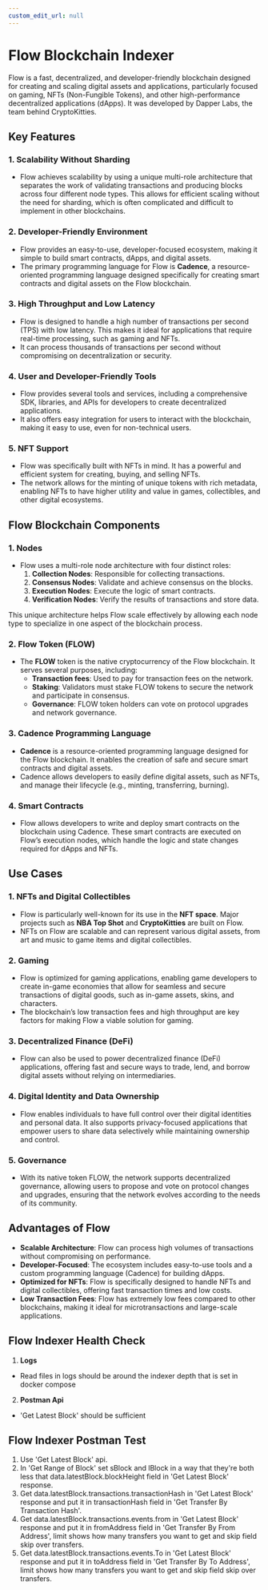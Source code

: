 ```yaml
---
custom_edit_url: null
---
```


# Flow Blockchain Indexer

Flow is a fast, decentralized, and developer-friendly blockchain designed for creating and scaling digital assets and applications, particularly focused on gaming, NFTs (Non-Fungible Tokens), and other high-performance decentralized applications (dApps). It was developed by Dapper Labs, the team behind CryptoKitties.

## Key Features

### 1. **Scalability Without Sharding**
   - Flow achieves scalability by using a unique multi-role architecture that separates the work of validating transactions and producing blocks across four different node types. This allows for efficient scaling without the need for sharding, which is often complicated and difficult to implement in other blockchains.

### 2. **Developer-Friendly Environment**
   - Flow provides an easy-to-use, developer-focused ecosystem, making it simple to build smart contracts, dApps, and digital assets.
   - The primary programming language for Flow is **Cadence**, a resource-oriented programming language designed specifically for creating smart contracts and digital assets on the Flow blockchain.

### 3. **High Throughput and Low Latency**
   - Flow is designed to handle a high number of transactions per second (TPS) with low latency. This makes it ideal for applications that require real-time processing, such as gaming and NFTs.
   - It can process thousands of transactions per second without compromising on decentralization or security.

### 4. **User and Developer-Friendly Tools**
   - Flow provides several tools and services, including a comprehensive SDK, libraries, and APIs for developers to create decentralized applications.
   - It also offers easy integration for users to interact with the blockchain, making it easy to use, even for non-technical users.

### 5. **NFT Support**
   - Flow was specifically built with NFTs in mind. It has a powerful and efficient system for creating, buying, and selling NFTs.
   - The network allows for the minting of unique tokens with rich metadata, enabling NFTs to have higher utility and value in games, collectibles, and other digital ecosystems.

## Flow Blockchain Components

### 1. **Nodes**
   - Flow uses a multi-role node architecture with four distinct roles:
     1. **Collection Nodes**: Responsible for collecting transactions.
     2. **Consensus Nodes**: Validate and achieve consensus on the blocks.
     3. **Execution Nodes**: Execute the logic of smart contracts.
     4. **Verification Nodes**: Verify the results of transactions and store data.
   
   This unique architecture helps Flow scale effectively by allowing each node type to specialize in one aspect of the blockchain process.

### 2. **Flow Token (FLOW)**
   - The **FLOW** token is the native cryptocurrency of the Flow blockchain. It serves several purposes, including:
     - **Transaction fees**: Used to pay for transaction fees on the network.
     - **Staking**: Validators must stake FLOW tokens to secure the network and participate in consensus.
     - **Governance**: FLOW token holders can vote on protocol upgrades and network governance.

### 3. **Cadence Programming Language**
   - **Cadence** is a resource-oriented programming language designed for the Flow blockchain. It enables the creation of safe and secure smart contracts and digital assets.
   - Cadence allows developers to easily define digital assets, such as NFTs, and manage their lifecycle (e.g., minting, transferring, burning).

### 4. **Smart Contracts**
   - Flow allows developers to write and deploy smart contracts on the blockchain using Cadence. These smart contracts are executed on Flow’s execution nodes, which handle the logic and state changes required for dApps and NFTs.

## Use Cases

### 1. **NFTs and Digital Collectibles**
   - Flow is particularly well-known for its use in the **NFT space**. Major projects such as **NBA Top Shot** and **CryptoKitties** are built on Flow.
   - NFTs on Flow are scalable and can represent various digital assets, from art and music to game items and digital collectibles.

### 2. **Gaming**
   - Flow is optimized for gaming applications, enabling game developers to create in-game economies that allow for seamless and secure transactions of digital goods, such as in-game assets, skins, and characters.
   - The blockchain’s low transaction fees and high throughput are key factors for making Flow a viable solution for gaming.

### 3. **Decentralized Finance (DeFi)**
   - Flow can also be used to power decentralized finance (DeFi) applications, offering fast and secure ways to trade, lend, and borrow digital assets without relying on intermediaries.

### 4. **Digital Identity and Data Ownership**
   - Flow enables individuals to have full control over their digital identities and personal data. It also supports privacy-focused applications that empower users to share data selectively while maintaining ownership and control.

### 5. **Governance**
   - With its native token FLOW, the network supports decentralized governance, allowing users to propose and vote on protocol changes and upgrades, ensuring that the network evolves according to the needs of its community.

## Advantages of Flow

- **Scalable Architecture**: Flow can process high volumes of transactions without compromising on performance.
- **Developer-Focused**: The ecosystem includes easy-to-use tools and a custom programming language (Cadence) for building dApps.
- **Optimized for NFTs**: Flow is specifically designed to handle NFTs and digital collectibles, offering fast transaction times and low costs.
- **Low Transaction Fees**: Flow has extremely low fees compared to other blockchains, making it ideal for microtransactions and large-scale applications.

## Flow Indexer Health Check

1. **Logs**
 *   Read files in logs should be around the indexer depth that is set in docker compose
2. **Postman Api**
 *   'Get Latest Block' should be sufficient

## Flow Indexer Postman Test

1. Use 'Get Latest Block' api.
2. In 'Get Range of Block' set sBlock and lBlock in a way that they're both less that data.latestBlock.blockHeight field in 'Get Latest Block' response.
3. Get data.latestBlock.transactions.transactionHash in 'Get Latest Block' response and put it in transactionHash field in 'Get Transfer By Transaction Hash'.
4. Get data.latestBlock.transactions.events.from in 'Get Latest Block' response and put it in fromAddress field in 'Get Transfer By From Address', limit shows how many transfers you want to get and skip field skip over transfers.
5. Get data.latestBlock.transactions.events.To in 'Get Latest Block' response and put it in toAddress field in 'Get Transfer By To Address', limit shows how many transfers you want to get and skip field skip over transfers.